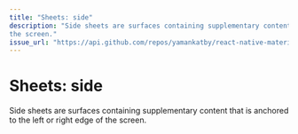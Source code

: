 ```yaml
---
title: "Sheets: side"
description: "Side sheets are surfaces containing supplementary content that is anchored to the left or right edge of
the screen."
issue_url: "https://api.github.com/repos/yamankatby/react-native-material/issues/8"
---
```


# Sheets: side

Side sheets are surfaces containing supplementary content that is anchored to the left or right edge of the screen.
